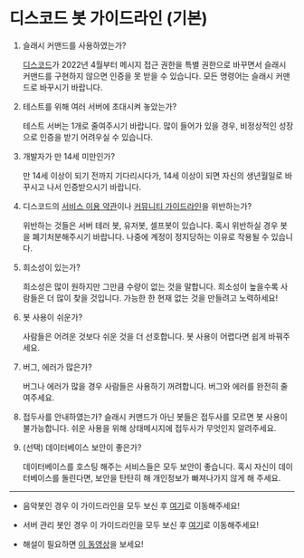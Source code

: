 # 디스코드 봇 가이드라인 (기본)

1. 슬래시 커맨드를 사용하였는가?

    [디스코드](https://support-dev.discord.com/hc/en-us/articles/4404772028055-Message-Content-Access-Deprecation-for-Verified-Bots#:~:text=In%20April%20of%202022%2C%20access%20to%20message%20content,than%20100%20servers%20are%20not%20affected%20at%20all.)가 2022년 4월부터 메시지 접근 권한을 특별 권한으로 바꾸면서 슬래시 커맨드를 구현하지 않으면 인증을 못 받을 수 있습니다. 모든 명령어는 슬래시 커맨드로 바꾸시기 바랍니다.

2. 테스트를 위해 여러 서버에 초대시켜 놓았는가?

    테스트 서버는 1개로 줄여주시기 바랍니다. 많이 들어가 있을 경우, 비정상적인 성장으로 인증을 받기 어려우실 수 있습니다.

3. 개발자가 만 14세 미만인가?

    만 14세 이상이 되기 전까지 기다리시다가, 14세 이상이 되면 자신의 생년월일로 바꾸시고 나서 인증받으시기 바랍니다.

4. 디스코드의 [서비스 이용 약관](https://discord.com/terms)이나 [커뮤니티 가이드라인](https://discord.com/guidelines)을 위반하는가?

    위반하는 것들은 서버 테러 봇, 유저봇, 셀프봇이 있습니다. 혹시 위반하실 경우 봇을 폐기처분해주시기 바랍니다. 나중에 계정이 정지당하는 이유로 작용될 수 있습니다.

5. 희소성이 있는가?

    희소성은 많이 원하지만 그만큼 수량이 없는 것을 말합니다. 희소성이 높을수록 사람들은 더 많이 찾을 것입니다. 가능한 한 현재 없는 것을 만들려고 노력하세요!

6. 봇 사용이 쉬운가?

    사람들은 어려운 것보다 쉬운 것을 더 선호합니다. 봇 사용이 어렵다면 쉽게 바꿔주세요.

7. 버그, 에러가 많은가?

    버그나 에러가 많을 경우 사람들은 사용하기 꺼려합니다. 버그와 에러를 완전히 줄여주세요.

8. 접두사를 안내하였는가?
    슬래시 커맨드가 아닌 봇들은 접두사를 모르면 봇 사용이 불가능합니다. 쉬운 사용을 위해 상태메시지에 접두사가 무엇인지 알려주세요.

9. (선택) 데이터베이스 보안이 좋은가?

    데이터베이스를 호스팅 해주는 서비스들은 모두 보안이 좋습니다. 혹시 자신이 데이터베이스를 돌린다면, 보안을 탄탄히 해 개인정보가 빠져나가지 않게 해 주세요.

___

* 음악봇인 경우 이 가이드라인을 모두 보신 후 [여기](https://github.com/Ddongddi/discordbot-guidelines/blob/main/guidelines/music.md)로 이동해주세요!

* 서버 관리 봇인 경우 이 가이드라인을 모두 보신 후 [여기]()로 이동해주세요!

* 해설이 필요하면 [이 동영상]()을 보세요!